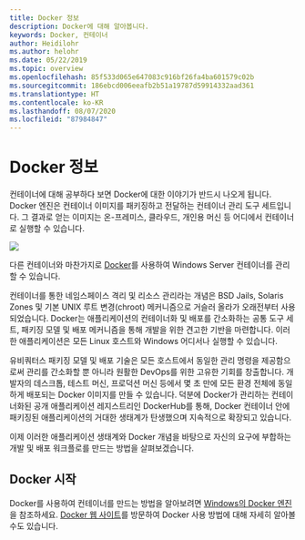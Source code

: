 ```yaml
---
title: Docker 정보
description: Docker에 대해 알아봅니다.
keywords: Docker, 컨테이너
author: Heidilohr
ms.author: helohr
ms.date: 05/22/2019
ms.topic: overview
ms.openlocfilehash: 85f533d065e647083c916bf26fa4ba601579c02b
ms.sourcegitcommit: 186ebcd006eeafb2b51a19787d59914332aad361
ms.translationtype: HT
ms.contentlocale: ko-KR
ms.lasthandoff: 08/07/2020
ms.locfileid: "87984847"
---
```

# <a name="about-docker"></a>Docker 정보

컨테이너에 대해 공부하다 보면 Docker에 대한 이야기가 반드시 나오게 됩니다. Docker 엔진은 컨테이너 이미지를 패키징하고 전달하는 컨테이너 관리 도구 세트입니다. 그 결과로 얻는 이미지는 온-프레미스, 클라우드, 개인용 머신 등 어디에서 컨테이너로 실행할 수 있습니다.

![](media/docker.png)

다른 컨테이너와 마찬가지로 [Docker](https://www.docker.com)를 사용하여 Windows Server 컨테이너를 관리할 수 있습니다.

컨테이너를 통한 네임스페이스 격리 및 리소스 관리라는 개념은 BSD Jails, Solaris Zones 및 기본 UNIX 루트 변경(chroot) 메커니즘으로 거슬러 올라가 오래전부터 사용되었습니다. Docker는 애플리케이션의 컨테이너화 및 배포를 간소화하는 공통 도구 세트, 패키징 모델 및 배포 메커니즘을 통해 개발을 위한 견고한 기반을 마련합니다. 이러한 애플리케이션은 모든 Linux 호스트와 Windows 어디서나 실행할 수 있습니다.

유비쿼터스 패키징 모델 및 배포 기술은 모든 호스트에서 동일한 관리 명령을 제공함으로써 관리를 간소화할 뿐 아니라 원활한 DevOps를 위한 고유한 기회를 창출합니다. 개발자의 데스크톱, 테스트 머신, 프로덕션 머신 등에서 몇 초 만에 모든 환경 전체에 동일하게 배포되는 Docker 이미지를 만들 수 있습니다. 덕분에 Docker가 관리하는 컨테이너화된 공개 애플리케이션 레지스트리인 DockerHub를 통해, Docker 컨테이너 안에 패키징된 애플리케이션의 거대한 생태계가 탄생했으며 지속적으로 확장되고 있습니다.

이제 이러한 애플리케이션 생태계와 Docker 개념을 바탕으로 자신의 요구에 부합하는 개발 및 배포 워크플로를 만드는 방법을 살펴보겠습니다.

## <a name="get-started-with-docker"></a>Docker 시작

Docker를 사용하여 컨테이너를 만드는 방법을 알아보려면 [Windows의 Docker 엔진](../manage-docker/configure-docker-daemon.md)을 참조하세요. [Docker 웹 사이트](https://www.docker.com)를 방문하여 Docker 사용 방법에 대해 자세히 알아볼 수도 있습니다.